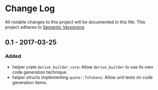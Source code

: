 # Change Log
All notable changes to this project will be documented in this file.
This project adheres to [Semantic Versioning](http://semver.org/).

## 0.1 - 2017-03-25
### Added
- helper crate `derive_builder_core`:
  Allow `derive_builder` to use its own code generation technique.
- helper structs implementing `quote::ToTokens`:
  Allow unit tests on code generation items.
